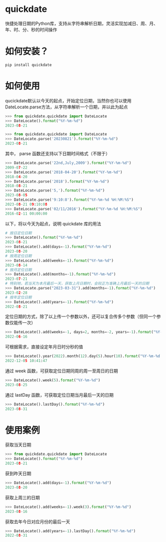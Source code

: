 # quickdate
快捷处理日期的Python库，支持从字符串解析日期，灵活实现加减日、周、月、年、时、分、秒的时间操作

# 如何安装？
```shell
pip install quickdate
```

# 如何使用
qucickdate默认以今天的起点，开始定位日期，当然你也可以使用DateLocate.parse方法，从字符串解析一个日期，并以此为起点
```python
>>> from quickdate.quickdate import DateLocate
>>> DateLocate().format("%Y-%m-%d")
2023-08-21
```

```python
>>> from quickdate.quickdate import DateLocate
>>> DateLocate.parse('20230821').format("%Y-%m-%d")
2023-08-21
```

其中， parse 函数还支持以下日期时间格式（不限于）
```python
>>> DateLocate.parse('22nd,July,2009').format("%Y-%m-%d")
2009-07-22
>>> DateLocate.parse('2018-04-20').format("%Y-%m-%d")
2018-04-20
>>> DateLocate.parse('2018').format("%Y-%m-%d")
2018-08-21
>>> DateLocate.parse('5,').format("%Y-%m-%d")
2023-08-05
>>> DateLocate.parse('9:10:8').format("%Y-%m-%d %H:%M:%S")
2023-08-21 09:10:08
>>> DateLocate.parse('02/11/2016').format("%Y-%m-%d %H:%M:%S")
2016-02-11 00:00:00
```

以下，将以今天为起点，说明 quickdate 库的用法
```python
# 按日定位日期 
>>> DateLocate().format("%Y-%m-%d")
2023-08-21
>>> DateLocate().add(days=-1).format("%Y-%m-%d")
2023-08-20
# 按周定位日期 
>>> DateLocate().add(weeks=-1).format("%Y-%m-%d")
2023-08-14
# 按月定位日期 
>>> DateLocate().add(months=-1).format("%Y-%m-%d")
2023-07-21
# 特别地，若当天为本月最后一天，获取上月日期时，会较正为准确上月最后一天的日期 
>>> DateLocate.parse("2023-03-31").add(months=-1).format("%Y-%m-%d")
2023-02-28
# 按年定位日期 
>>> DateLocate().add(years=-1).format("%Y-%m-%d")
2022-08-21
```

定位日期的方式，除了以上传一个参数以外，还可以复合传多个参数（但同一个参数仅能传一次）
```python
>>> DateLocate().add(weeks=-1, days=2, months=-2, years=-1).format("%Y-%m-%d")
2022-06-16
```

可根据需求，直接设定年月日时分秒的值
```python
>>> DateLocate().year(2022).month(12).day(5).hour(10).format("%Y-%m-%d %H:%M:%S")
2022-12-05 10:41:47
```

通过 week 函数，可获取定位日期同周的周一至周日的日期 
```python
>>> DateLocate().week(5).format("%Y-%m-%d")
2023-08-25
```

通过 lastDay 函数，可获取定位日期当月最后一天的日期
```python
>>> DateLocate().lastDay().format("%Y-%m-%d")
2023-08-31
```

# 使用案例

获取当天日期 
```python
>>> from quickdate.quickdate import DateLocate
>>> DateLocate().format("%Y-%m-%d")
2023-08-21
```

获到昨天日期 
```python
>>> DateLocate().add(days=-1).format("%Y-%m-%d")
2023-08-20
```

获取上周三的日期 
```python
>>> DateLocate().add(weeks=-1).week(3).format("%Y-%m-%d")
2023-08-16
```

获取去年今日对应月份的最后一天
```python
>>> DateLocate().add(years=-1).lastDay().format("%Y-%m-%d")
2022-08-31
```
